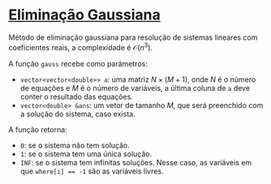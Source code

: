 # [Eliminação Gaussiana](gauss.cpp)

Método de eliminação gaussiana para resolução de sistemas lineares com coeficientes reais, a complexidade é $\mathcal{O}(n^3)$.

A função `gauss` recebe como parâmetros:
 - `vector<vector<double>> a`: uma matriz $N \times (M + 1)$, onde $N$ é o número de equações e $M$ é o número de variáveis, a última coluna de `a` deve conter o resultado das equações.
 - `vector<double> &ans`: um vetor de tamanho $M$, que será preenchido com a solução do sistema, caso exista.

A função retorna:
- `0`: se o sistema não tem solução.
- `1`: se o sistema tem uma única solução.
- `INF`: se o sistema tem infinitas soluções. Nesse caso, as variáveis em que `where[i] == -1` são as variáveis livres.
